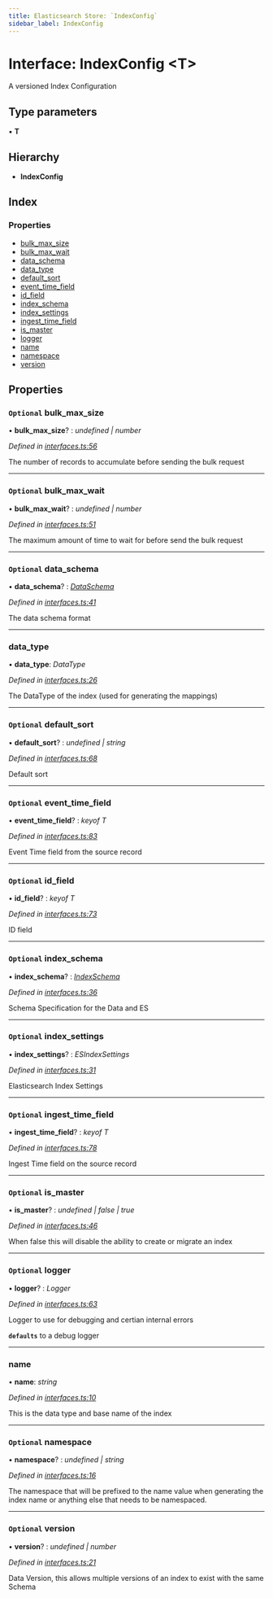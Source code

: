 ```yaml
---
title: Elasticsearch Store: `IndexConfig`
sidebar_label: IndexConfig
---
```


# Interface: IndexConfig <**T**>

A versioned Index Configuration

## Type parameters

▪ **T**

## Hierarchy

* **IndexConfig**

## Index

### Properties

* [bulk_max_size](indexconfig.md#optional-bulk_max_size)
* [bulk_max_wait](indexconfig.md#optional-bulk_max_wait)
* [data_schema](indexconfig.md#optional-data_schema)
* [data_type](indexconfig.md#data_type)
* [default_sort](indexconfig.md#optional-default_sort)
* [event_time_field](indexconfig.md#optional-event_time_field)
* [id_field](indexconfig.md#optional-id_field)
* [index_schema](indexconfig.md#optional-index_schema)
* [index_settings](indexconfig.md#optional-index_settings)
* [ingest_time_field](indexconfig.md#optional-ingest_time_field)
* [is_master](indexconfig.md#optional-is_master)
* [logger](indexconfig.md#optional-logger)
* [name](indexconfig.md#name)
* [namespace](indexconfig.md#optional-namespace)
* [version](indexconfig.md#optional-version)

## Properties

### `Optional` bulk_max_size

• **bulk_max_size**? : *undefined | number*

*Defined in [interfaces.ts:56](https://github.com/terascope/teraslice/blob/78714a985/packages/elasticsearch-store/src/interfaces.ts#L56)*

The number of records to accumulate before sending the bulk request

___

### `Optional` bulk_max_wait

• **bulk_max_wait**? : *undefined | number*

*Defined in [interfaces.ts:51](https://github.com/terascope/teraslice/blob/78714a985/packages/elasticsearch-store/src/interfaces.ts#L51)*

The maximum amount of time to wait for before send the bulk request

___

### `Optional` data_schema

• **data_schema**? : *[DataSchema](dataschema.md)*

*Defined in [interfaces.ts:41](https://github.com/terascope/teraslice/blob/78714a985/packages/elasticsearch-store/src/interfaces.ts#L41)*

The data schema format

___

###  data_type

• **data_type**: *DataType*

*Defined in [interfaces.ts:26](https://github.com/terascope/teraslice/blob/78714a985/packages/elasticsearch-store/src/interfaces.ts#L26)*

The DataType of the index (used for generating the mappings)

___

### `Optional` default_sort

• **default_sort**? : *undefined | string*

*Defined in [interfaces.ts:68](https://github.com/terascope/teraslice/blob/78714a985/packages/elasticsearch-store/src/interfaces.ts#L68)*

Default sort

___

### `Optional` event_time_field

• **event_time_field**? : *keyof T*

*Defined in [interfaces.ts:83](https://github.com/terascope/teraslice/blob/78714a985/packages/elasticsearch-store/src/interfaces.ts#L83)*

Event Time field from the source record

___

### `Optional` id_field

• **id_field**? : *keyof T*

*Defined in [interfaces.ts:73](https://github.com/terascope/teraslice/blob/78714a985/packages/elasticsearch-store/src/interfaces.ts#L73)*

ID field

___

### `Optional` index_schema

• **index_schema**? : *[IndexSchema](indexschema.md)*

*Defined in [interfaces.ts:36](https://github.com/terascope/teraslice/blob/78714a985/packages/elasticsearch-store/src/interfaces.ts#L36)*

Schema Specification for the Data and ES

___

### `Optional` index_settings

• **index_settings**? : *ESIndexSettings*

*Defined in [interfaces.ts:31](https://github.com/terascope/teraslice/blob/78714a985/packages/elasticsearch-store/src/interfaces.ts#L31)*

Elasticsearch Index Settings

___

### `Optional` ingest_time_field

• **ingest_time_field**? : *keyof T*

*Defined in [interfaces.ts:78](https://github.com/terascope/teraslice/blob/78714a985/packages/elasticsearch-store/src/interfaces.ts#L78)*

Ingest Time field on the source record

___

### `Optional` is_master

• **is_master**? : *undefined | false | true*

*Defined in [interfaces.ts:46](https://github.com/terascope/teraslice/blob/78714a985/packages/elasticsearch-store/src/interfaces.ts#L46)*

When false this will disable the ability to create or migrate an index

___

### `Optional` logger

• **logger**? : *Logger*

*Defined in [interfaces.ts:63](https://github.com/terascope/teraslice/blob/78714a985/packages/elasticsearch-store/src/interfaces.ts#L63)*

Logger to use for debugging and certian internal errors

**`defaults`** to a debug logger

___

###  name

• **name**: *string*

*Defined in [interfaces.ts:10](https://github.com/terascope/teraslice/blob/78714a985/packages/elasticsearch-store/src/interfaces.ts#L10)*

This is the data type and base name of the index

___

### `Optional` namespace

• **namespace**? : *undefined | string*

*Defined in [interfaces.ts:16](https://github.com/terascope/teraslice/blob/78714a985/packages/elasticsearch-store/src/interfaces.ts#L16)*

The namespace that will be prefixed to the name value when generating
the index name or anything else that needs to be namespaced.

___

### `Optional` version

• **version**? : *undefined | number*

*Defined in [interfaces.ts:21](https://github.com/terascope/teraslice/blob/78714a985/packages/elasticsearch-store/src/interfaces.ts#L21)*

Data Version, this allows multiple versions of an index to exist with the same Schema
